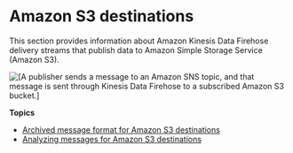# Amazon S3 destinations<a name="firehose-s3-destinations"></a>

This section provides information about Amazon Kinesis Data Firehose delivery streams that publish data to Amazon Simple Storage Service \(Amazon S3\)\.

![\[A publisher sends a message to an Amazon SNS topic, and that message is sent through Kinesis Data Firehose to a subscribed Amazon S3 bucket.\]](http://docs.aws.amazon.com/sns/latest/dg/images/firehose-architecture-s3.png)

**Topics**
+ [Archived message format for Amazon S3 destinations](firehose-archived-message-format-S3.md)
+ [Analyzing messages for Amazon S3 destinations](firehose-message-analysis-s3.md)